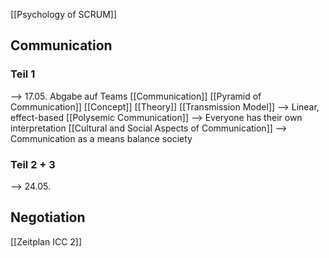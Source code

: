 [[Psychology of SCRUM]]
## Communication

### Teil 1
--> 17.05. Abgabe auf Teams
[[Communication]]
[[Pyramid of Communication]]
[[Concept]]
[[Theory]]
[[Transmission Model]] --> Linear, effect-based
[[Polysemic Communication]] --> Everyone has their own interpretation
[[Cultural and Social Aspects of Communication]] --> Communication as a means balance society


### Teil 2 + 3
--> 24.05.


## Negotiation
[[Zeitplan ICC 2]]
